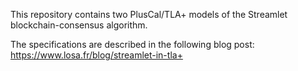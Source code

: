 This repository contains two PlusCal/TLA+ models of the Streamlet blockchain-consensus algorithm.

The specifications are described in the following blog post: <https://www.losa.fr/blog/streamlet-in-tla+>
